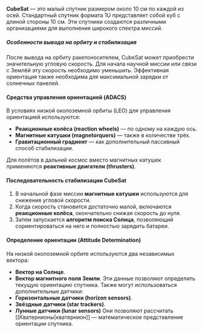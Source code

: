 **CubeSat** — это малый спутник размером около 10 см по каждой из осей. Стандартный спутник формата 1U представляет собой куб с длиной стороны 10 см. Эти спутники создаются различными организациями для выполнения широкого спектра миссий.

##### **Особенности вывода на орбиту и стабилизация**
После вывода на орбиту ракетоносителем, CubeSat может приобрести значительную угловую скорость. Для начала научной миссии или связи с Землёй эту скорость необходимо уменьшить. Эффективная ориентация также необходима для максимальной зарядки от солнечных панелей.

#### **Средства управления ориентацией (ADACS)**
В условиях низкой околоземной орбиты (LEO) для управления ориентацией используются:
- **Реакционные колёса (reaction wheels)** — по одному на каждую ось.
- **Магнитные катушки (magnetorquers)** — также в количестве трёх.
- **Гравитационный градиент** — как дополнительный пассивный способ стабилизации.

Для полётов в дальний космос вместо магнитных катушек применяются **реактивные двигатели (thrusters)**.

#### **Последовательность стабилизации CubeSat**
1. В начальной фазе миссии **магнитные катушки** используются для снижения угловой скорости.
2. Когда скорость становится достаточно малой, включаются **реакционные колёса**, окончательно снижая скорость до нуля.
3. Затем запускается **алгоритм поиска Солнца**, позволяющий сориентироваться на него и полностью зарядить батареи.

#### **Определение ориентации (Attitude Determination)**
На низкой околоземной орбите используются два независимых вектора:
- **Вектор на Солнце**.
- **Вектор магнитного поля Земли**.
Эти данные позволяют определить текущую ориентацию спутника. Также могут использоваться дополнительные датчики:
- **Горизонтальные датчики (horizon sensors)**.
- **Звёздные датчики (star trackers)**.
- **Лунные датчики (lunar sensors)**
Они позволяют рассчитать [[Кватернионы|кватернион]] — математическое представление ориентации спутника.



